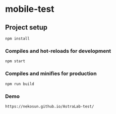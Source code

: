 # mobile-test

## Project setup

```
npm install
```

### Compiles and hot-reloads for development

```
npm start
```

### Compiles and minifies for production

```
npm run build
```

### Demo

```
https://nekosun.github.io/AstraLab-test/
```
